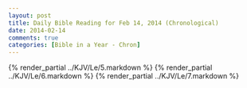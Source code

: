 ```yaml
---
layout: post
title: Daily Bible Reading for Feb 14, 2014 (Chronological)
date: 2014-02-14
comments: true
categories: [Bible in a Year - Chron]
---
```

{% render_partial ../KJV/Le/5.markdown %}
{% render_partial ../KJV/Le/6.markdown %}
{% render_partial ../KJV/Le/7.markdown %}
